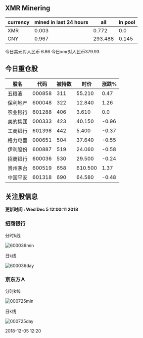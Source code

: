 ## XMR Minering

|currency|mined in last 24 hours|all|in pool|
|---|---|---|---|
|XMR|0.003|0.772|0.0|
|CNY|0.967|293.488|0.145|

今日美元对人民币 6.86	今日xmr对人民币379.93


## 今日重仓股 

|股名|代码|被持数|时价|涨跌%|
|---|---|---|---|---|
|五粮液|000858|311|55.210|0.47|
|保利地产|600048|322|12.840|1.26|
|农业银行|601288|406|3.610|0.0|
|美的集团|000333|423|40.150|-0.96|
|工商银行|601398|442|5.400|-0.37|
|格力电器|000651|504|37.640|-0.55|
|伊利股份|600887|519|24.060|-0.58|
|招商银行|600036|530|29.500|-0.24|
|贵州茅台|600519|658|610.500|1.37|
|中国平安|601318|690|64.580|-0.48|

## 关注股信息
**更新时间 : Wed Dec  5 12:00:11 2018**
### 招商银行 
分时k线

![600036min](http://image.sinajs.cn/newchart/min/n/sh600036.gif)

日k线

![600036day](http://image.sinajs.cn/newchart/daily/n/sh600036.gif)

### 京东方Ａ 
分时k线

![000725min](http://image.sinajs.cn/newchart/min/n/sz000725.gif)

日k线

![000725day](http://image.sinajs.cn/newchart/daily/n/sz000725.gif)

2018-12-05 12:20